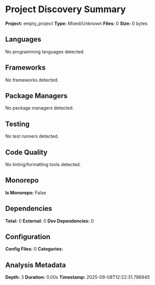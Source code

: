 # Project Discovery Summary

**Project:** empty_project
**Type:** Mixed/Unknown
**Files:** 0
**Size:** 0 bytes

## Languages
No programming languages detected.

## Frameworks
No frameworks detected.

## Package Managers
No package managers detected.

## Testing
No test runners detected.

## Code Quality
No linting/formatting tools detected.

## Monorepo
**Is Monorepo:** False

## Dependencies
**Total:** 0
**External:** 0
**Dev Dependencies:** 0

## Configuration
**Config Files:** 0
**Categories:** 

## Analysis Metadata
**Depth:** 3
**Duration:** 0.00s
**Timestamp:** 2025-09-08T12:22:31.786945
